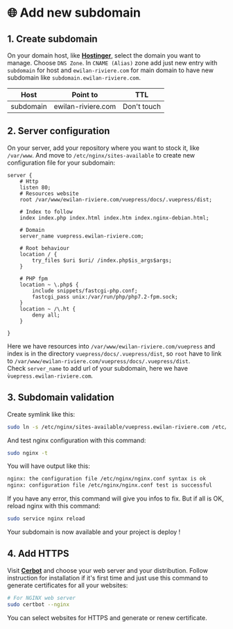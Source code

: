 # 🌐 Add new subdomain

## 1. Create subdomain

On your domain host, like [**Hostinger**](https://www.hostinger.fr/), select the domain you want to manage. Choose `DNS Zone`. In `CNAME (Alias)` zone add just new entry with `subdomain` for host and `ewilan-riviere.com` for main domain to have new subdomain like `subdomain.ewilan-riviere.com`.

| Host      | Point to           | TTL         |
|-----------|--------------------|-------------|
| subdomain | ewilan-riviere.com | Don't touch |

## 2. Server configuration

On your server, add your repository where you want to stock it, like `/var/www`. And move to `/etc/nginx/sites-available` to create new configuration file for your subdomain:

```nginx
server {
    # Http
    listen 80;
    # Resources website
    root /var/www/ewilan-riviere.com/vuepress/docs/.vuepress/dist;
    
    # Index to follow
    index index.php index.html index.htm index.nginx-debian.html;

    # Domain
    server_name vuepress.ewilan-riviere.com;

    # Root behaviour
    location / {
        try_files $uri $uri/ /index.php$is_args$args;
    }

    # PHP fpm
    location ~ \.php$ {
        include snippets/fastcgi-php.conf;
        fastcgi_pass unix:/var/run/php/php7.2-fpm.sock;
    }
    location ~ /\.ht {
        deny all;
    }

}
```

Here we have resources into `/var/www/ewilan-riviere.com/vuepress` and index is in the directory `vuepress/docs/.vuepress/dist`, so `root` have to link to `/var/www/ewilan-riviere.com/vuepress/docs/.vuepress/dist`.  
Check `server_name` to add url of your subdomain, here we have `̀vuepress.ewilan-riviere.com`.

## 3. Subdomain validation

Create symlink like this:

```bash
sudo ln -s /etc/nginx/sites-available/vuepress.ewilan-riviere.com /etc/nginx/sites-enabled/
```

And test nginx configuration with this command:

```bash
sudo nginx -t
```

You will have output like this:

```bash
nginx: the configuration file /etc/nginx/nginx.conf syntax is ok
nginx: configuration file /etc/nginx/nginx.conf test is successful
```

If you have any error, this command will give you infos to fix. But if all is OK, reload nginx with this command:

```bash
sudo service nginx reload
```

Your subdomain is now available and your project is deploy !

## 4. Add HTTPS

Visit [**Cerbot**](https://certbot.eff.org/instructions) and choose your web server and your distribution. Follow instruction for installation if it's first time and just use this command to generate certificates for all your websites:

```bash
# For NGINX web server
sudo certbot --nginx
```

You can select websites for HTTPS and generate or renew certificate.